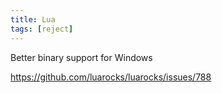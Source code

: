 ```yaml
---
title: Lua
tags: [reject]
---
```


Better binary support for Windows

<https://github.com/luarocks/luarocks/issues/788>

